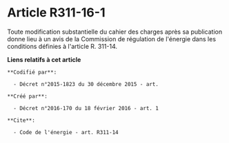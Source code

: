 # Article R311-16-1

Toute modification substantielle du cahier des charges après sa publication donne lieu à un avis de la Commission de
régulation de l'énergie dans les conditions définies à l'article R. 311-14.

**Liens relatifs à cet article**

	**Codifié par**:

	  - Décret n°2015-1823 du 30 décembre 2015 - art.

	**Créé par**:

	  - Décret n°2016-170 du 18 février 2016 - art. 1

	**Cite**:

	  - Code de l'énergie - art. R311-14

